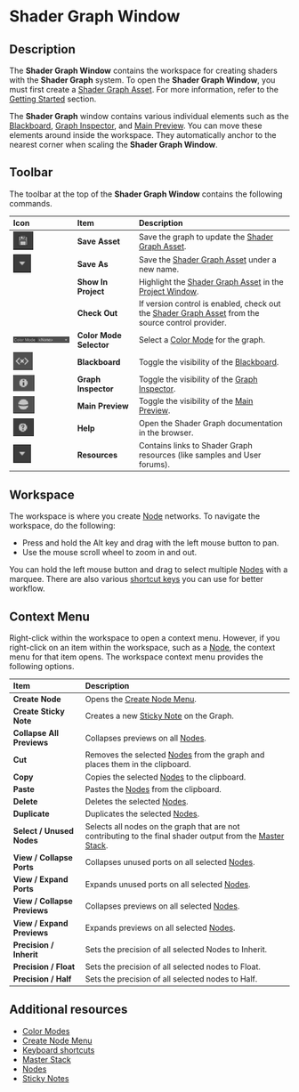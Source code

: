 # Shader Graph Window

## Description

The **Shader Graph Window** contains the workspace for creating shaders with the **Shader Graph** system. To open the **Shader Graph Window**, you must first create a [Shader Graph Asset](index.md). For more information, refer to the [Getting Started](Getting-Started.md) section.

The **Shader Graph** window contains various individual elements such as the [Blackboard](Blackboard.md), [Graph Inspector](Internal-Inspector.md), and [Main Preview](Main-Preview.md). You can move these elements around inside the workspace. They automatically anchor to the nearest corner when scaling the **Shader Graph Window**.

## Toolbar

The toolbar at the top of the **Shader Graph Window** contains the following commands.

| Icon                | Item                | Description |
|:--------------------|:--------------------|:------------|
| ![Image](images/sg-save-icon.png) | **Save Asset**      | Save the graph to update the [Shader Graph Asset](index.md). |
| ![Image](images/sg-dropdown-icon.png) | **Save As**         | Save the [Shader Graph Asset](index.md) under a new name. |
| | **Show In Project** | Highlight the [Shader Graph Asset](index.md) in the [Project Window](https://docs.unity3d.com/Manual/ProjectView.html). |
| | **Check Out**       | If version control is enabled, check out the [Shader Graph Asset](index.md) from the source control provider. |
| ![Image](images/sg-color-mode-selector.png) | **Color Mode Selector**      | Select a [Color Mode](Color-Modes.md) for the graph. |
| ![Image](images/sg-blackboard-icon.png) | **Blackboard**      | Toggle the visibility of the [Blackboard](Blackboard.md). |
| ![Image](images/sg-graph-inspector-icon.png) | **Graph Inspector** | Toggle the visibility of the [Graph Inspector](Internal-Inspector.md). |
| ![Image](images/sg-main-preview-icon.png) | **Main Preview**    | Toggle the visibility of the [Main Preview](Main-Preview.md). |
| ![Image](images/sg-help_icon.png) | **Help**     | Open the Shader Graph documentation in the browser. |
| ![Image](images/sg-dropdown-icon.png) | **Resources** | Contains links to Shader Graph resources (like samples and User forums). |

## Workspace

The workspace is where you create [Node](Node.md) networks.
To navigate the workspace, do the following: 
- Press and hold the Alt key and drag with the left mouse button to pan. 
- Use the mouse scroll wheel to zoom in and out.

You can hold the left mouse button and drag to select multiple [Nodes](Node.md) with a marquee. There are also various [shortcut keys](Keyboard-shortcuts.md) you can use for better workflow.


## Context Menu

Right-click within the workspace to open a context menu. However, if you right-click on an item within the workspace, such as a [Node](Node.md), the context menu for that item opens. The workspace context menu provides the following options.

| Item                         | Description |
|:-----------------------------|:------------|
| **Create Node**              | Opens the [Create Node Menu](Create-Node-Menu.md). |
| **Create Sticky Note**       | Creates a new [Sticky Note](Sticky-Notes.md) on the Graph. |
| **Collapse All Previews**    | Collapses previews on all [Nodes](Node.md). |
| **Cut**                      | Removes the selected [Nodes](Node.md) from the graph and places them in the clipboard. |
| **Copy**                     | Copies the selected [Nodes](Node.md) to the clipboard. |
| **Paste**                    | Pastes the [Nodes](Node.md) from the clipboard. |
| **Delete**                   | Deletes the selected [Nodes](Node.md). |
| **Duplicate**                | Duplicates the selected [Nodes](Node.md). |
| **Select / Unused Nodes**    | Selects all nodes on the graph that are not contributing to the final shader output from the [Master Stack](Master-Stack.md). |
| **View / Collapse Ports**    | Collapses unused ports on all selected [Nodes](Node.md). |
| **View / Expand Ports**      | Expands unused ports on all selected [Nodes](Node.md). |
| **View / Collapse Previews** | Collapses previews on all selected [Nodes](Node.md). |
| **View / Expand Previews**   | Expands previews on all selected [Nodes](Node.md). |
| **Precision / Inherit**      | Sets the precision of all selected Nodes to Inherit. |
| **Precision / Float**        | Sets the precision of all selected nodes to Float. |
| **Precision / Half**         | Sets the precision of all selected nodes to Half. |

## Additional resources

- [Color Modes](Color-Modes.md)
- [Create Node Menu](Create-Node-Menu.md)
- [Keyboard shortcuts](Keyboard-shortcuts.md)
- [Master Stack](Master-Stack.md) 
- [Nodes](Node.md)
- [Sticky Notes](Sticky-Notes.md)